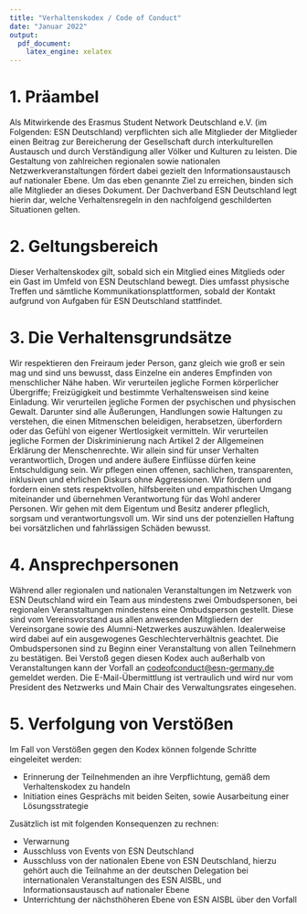 ```yaml
---
title: "Verhaltenskodex / Code of Conduct"
date: "Januar 2022"
output: 
  pdf_document:
    latex_engine: xelatex
---
```


# 1. Präambel
Als Mitwirkende des Erasmus Student Network Deutschland e.V. (im Folgenden: ESN Deutschland) verpflichten sich alle Mitglieder der Mitglieder einen Beitrag zur Bereicherung der Gesellschaft durch interkulturellen Austausch und durch Verständigung aller Völker und Kulturen zu leisten.
Die Gestaltung von zahlreichen regionalen sowie nationalen Netzwerkveranstaltungen fördert dabei gezielt den Informationsaustausch auf nationaler Ebene.
Um das eben genannte Ziel zu erreichen, binden sich alle Mitglieder an dieses Dokument. 
Der Dachverband ESN Deutschland legt hierin dar, welche Verhaltensregeln in den nachfolgend geschilderten Situationen gelten.

# 2. Geltungsbereich
Dieser Verhaltenskodex gilt, sobald sich ein Mitglied eines Mitglieds oder ein Gast im Umfeld von ESN Deutschland bewegt.
Dies umfasst physische Treffen und sämtliche Kommunikationsplattformen, sobald der Kontakt aufgrund von Aufgaben für ESN Deutschland stattfindet.

# 3. Die Verhaltensgrundsätze
Wir respektieren den Freiraum jeder Person, ganz gleich wie groß er sein mag und sind uns bewusst, dass Einzelne ein anderes Empfinden von menschlicher Nähe haben. 
Wir verurteilen jegliche Formen körperlicher Übergriffe; Freizügigkeit und bestimmte Verhaltensweisen sind keine Einladung. 
Wir verurteilen jegliche Formen der psychischen und physischen Gewalt.
Darunter sind alle Äußerungen, Handlungen sowie Haltungen zu verstehen, die einen Mitmenschen beleidigen, herabsetzen, überfordern oder das Gefühl von eigener Wertlosigkeit vermitteln.
Wir verurteilen jegliche Formen der Diskriminierung nach Artikel 2 der Allgemeinen Erklärung der Menschenrechte. 
Wir allein sind für unser Verhalten verantwortlich, Drogen und andere äußere Einflüsse dürfen keine Entschuldigung sein.
Wir pflegen einen offenen, sachlichen, transparenten, inklusiven und ehrlichen Diskurs ohne Aggressionen. 
Wir fördern und fordern einen stets respektvollen, hilfsbereiten und empathischen Umgang miteinander und übernehmen Verantwortung für das Wohl anderer Personen. 
Wir gehen mit dem Eigentum und Besitz anderer pfleglich, sorgsam und verantwortungsvoll um. 
Wir sind uns der potenziellen Haftung bei vorsätzlichen und fahrlässigen Schäden bewusst.

# 4. Ansprechpersonen
Während aller regionalen und nationalen Veranstaltungen im Netzwerk von ESN Deutschland wird ein Team aus mindestens zwei Ombudspersonen, bei regionalen Veranstaltungen mindestens eine Ombudsperson gestellt. 
Diese sind vom Vereinsvorstand aus allen anwesenden Mitgliedern der Vereinsorgane sowie des Alumni-Netzwerkes auszuwählen.
Idealerweise wird dabei auf ein ausgewogenes Geschlechterverhältnis geachtet. 
Die Ombudspersonen sind zu Beginn einer Veranstaltung von allen Teilnehmern zu bestätigen. 
Bei Verstoß gegen diesen Kodex auch außerhalb von Veranstaltungen kann der Vorfall an codeofconduct@esn-germany.de gemeldet werden. 
Die E-Mail-Übermittlung ist vertraulich und wird nur vom President des Netzwerks und Main Chair des Verwaltungsrates eingesehen.

# 5. Verfolgung von Verstößen
Im Fall von Verstößen gegen den Kodex können folgende Schritte eingeleitet werden:

- Erinnerung der Teilnehmenden an ihre Verpflichtung, gemäß dem Verhaltenskodex zu handeln
- Initiation eines Gesprächs mit beiden Seiten, sowie Ausarbeitung einer Lösungsstrategie

Zusätzlich ist mit folgenden Konsequenzen zu rechnen:

- Verwarnung
- Ausschluss von Events von ESN Deutschland
- Ausschluss von der nationalen Ebene von ESN Deutschland, hierzu gehört auch die Teilnahme an der deutschen Delegation bei internationalen Veranstaltungen des ESN AISBL, und Informationsaustausch auf nationaler Ebene
- Unterrichtung der nächsthöheren Ebene von ESN AISBL über den Vorfall

